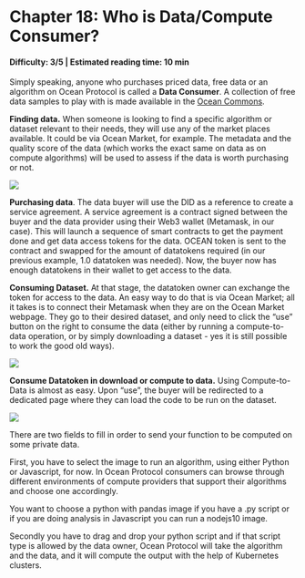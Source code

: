# Chapter 18: Who is Data/Compute Consumer?
#### Difficulty: **3/5** \| Estimated reading time: **10 min**

<dialog character="mantaray">We’ve met the data fishes, let’s scrutinize now the species who look to acquire data to build models, the data consumers.</dialog>

Simply speaking, anyone who purchases priced data, free data or an algorithm on Ocean Protocol is called a **Data Consumer**. A collection of free data samples to play with is made available in the [Ocean Commons](http://commons.oceanprotocol.com).

**Finding data.** When someone is looking to find a specific algorithm or dataset relevant to their needs, they will use any of the market places available. It could be via Ocean Market, for example. The metadata and the quality score of the data (which works the exact same on data as on compute algorithms) will be used to assess if the data is worth purchasing or not.

<img src="/images/chapter18_0.png" />

**Purchasing data**. The data buyer will use the DID as a reference to create a service agreement. A service agreement is a contract signed between the buyer and the data provider using their Web3 wallet (Metamask, in our case). This will launch a sequence of smart contracts to get the payment done and get data access tokens for the data. OCEAN token is sent to the contract and swapped for the amount of datatokens required (in our previous example, 1.0 datatoken was needed). Now, the buyer now has enough datatokens in their wallet to get access to the data.

**Consuming Dataset.** At that stage, the datatoken owner can exchange the token for access to the data. An easy way to do that is via Ocean Market; all it takes is to connect their Metamask when they are on the Ocean Market webpage. They go to their desired dataset, and only need to click the “use” button on the right to consume the data (either by running a compute-to-data operation, or by simply downloading a dataset - yes it is still possible to work the good old ways).

<img src="/images/chapter18_1.png" />

**Consume Datatoken in download or compute to data.** Using Compute-to-Data is almost as easy.  Upon “use”, the buyer will be redirected to a dedicated page where they can load the code to be run on the dataset.

<img src="/images/chapter18_2.png" />

There are two fields to fill in order to send your function to be computed on some private data.

First, you have to select the image to run an algorithm, using either Python or Javascript, for now. In Ocean Protocol consumers can browse through different environments of compute providers that support their algorithms and choose one accordingly.

You want to choose a python with pandas image if you have a .py script or if you are doing analysis in Javascript you can run a nodejs10 image.

Secondly you have to drag and drop your python script and if that script type is allowed by the data owner, Ocean Protocol will take the algorithm and the data, and it will compute the output with the help of Kubernetes clusters.